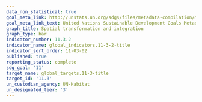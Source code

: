 ```yaml
---
data_non_statistical: true
goal_meta_link: http://unstats.un.org/sdgs/files/metadata-compilation/Metadata-Goal-11.pdf
goal_meta_link_text: United Nations Sustainable Development Goals Metadata (pdf 2066kB)
graph_title: Spatial transformation and integration
graph_type: bar
indicator_number: 11.3.2
indicator_name: global_indicators.11-3-2-title
indicator_sort_order: 11-03-02
published: true
reporting_status: complete
sdg_goal: '11'
target_name: global_targets.11-3-title
target_id: '11.3'
un_custodian_agency: UN-Habitat
un_designated_tier: '3'
---
```

